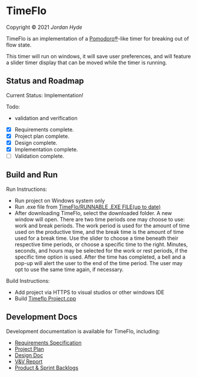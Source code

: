 # TimeFlo
Copyright &copy; 2021 *Jordan Hyde*

TimeFlo is an implementation of a
[Pomodoro&reg;](https://en.wikipedia.org/wiki/Pomodoro_Technique)-like
timer for breaking out of flow state.

This timer will run on windows, it will save user preferences, and will feature a slider timer display that can be moved while the timer is running.

## Status and Roadmap

Current Status: Implementation!

Todo:

- validation and verification

* [x] Requirements complete.
* [x] Project plan complete.
* [x] Design complete.
* [x] Implementation complete.
* [ ] Validation complete.

## Build and Run

Run Instructions:
* Run project on Windows system only
* Run .exe file from [TimeFlo/RUNNABLE .EXE FILE(up to date)](https://gitlab.cecs.pdx.edu/foxdev/timeflo-windows-team-a/-/blob/main/RUNNABLE%20.EXE%20FILE%20(up%20to%20date)/TimeFlo_Project.exe)
* After downloading TimeFlo, select the downloaded folder.  A new window will open. There are two 
  time periods one may choose to use: work and break periods. The work period is used for the amount 
  of time used on the productive time, and the break time is the amount of time used for a break time.
  Use the slider to choose a time beneath their respective time periods, or choose a specific time 
  to the right.  Minutes, seconds, and hours may be selected for the work or rest periods, if the 
  specific time option is used.
  After the time has completed, a bell and a pop-up will alert the user to the end of the time period.
  The user may opt to use the same time again, if necessary. 

Build Instructions:
* Add project via HTTPS to visual studios or other windows IDE
* Build [Timeflo Project.cpp ](https://gitlab.cecs.pdx.edu/jordhyde/TimeFlo/-/blob/main/Application/TimeFlo%20Project/TimeFlo%20Project/TimeFlo%20Project.cpp)

## Development Docs

Development documentation is available for TimeFlo, including:

* [Requirements Specification](docs/reqs.md)
* [Project Plan](docs/plan.md)
* [Design Doc](docs/design.md)
* [V&amp;V Report](docs/vnv.md)
* [Product & Sprint Backlogs](https://docs.google.com/document/d/1GV5M6TK8bU1nA1lIrW3PoSnFromqFFq2MnNMHy9Vutc/edit?usp=sharing)
